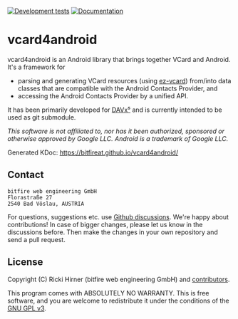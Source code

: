 
[![Development tests](https://github.com/bitfireAT/vcard4android/actions/workflows/test-dev.yml/badge.svg)](https://github.com/bitfireAT/vcard4android/actions/workflows/test-dev.yml)
[![Documentation](https://img.shields.io/badge/documentation-kdoc-brightgreen)](https://bitfireat.github.io/vcard4android/)


# vcard4android

vcard4android is an Android library that brings together VCard and Android.
It's a framework for

* parsing and generating VCard resources (using [ez-vcard](https://github.com/mangstadt/ez-vcard))
  from/into data classes that are compatible with the Android Contacts Provider, and
* accessing the Android Contacts Provider by a unified API.

It has been primarily developed for [DAVx⁵](https://www.davx5.com) and is currently intended
to be used as git submodule.

_This software is not affiliated to, nor has it been authorized, sponsored or otherwise approved
by Google LLC. Android is a trademark of Google LLC._

Generated KDoc: https://bitfireat.github.io/vcard4android/


## Contact

```
bitfire web engineering GmbH
Florastraße 27
2540 Bad Vöslau, AUSTRIA
```

For questions, suggestions etc. use [Github discussions](https://github.com/bitfireAT/vcard4android/discussions).
We're happy about contributions! In case of bigger changes, please let us know in the discussions before.
Then make the changes in your own repository and send a pull request.


## License 

Copyright (C) Ricki Hirner (bitfire web engineering GmbH) and [contributors](https://github.com/bitfireAT/vcard4android/graphs/contributors).

This program comes with ABSOLUTELY NO WARRANTY. This is free software, and you are welcome
to redistribute it under the conditions of the [GNU GPL v3](https://www.gnu.org/licenses/gpl-3.0.html).

